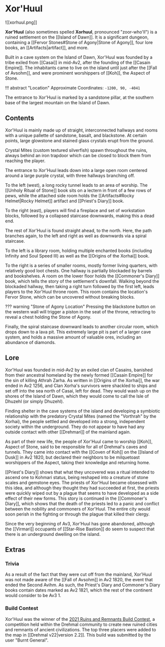 # Xor'Huul

![[xorhuul.png]]

**Xor'Huul** (also sometimes spelled **Xorhuul**, pronounced "zoor-who'll") is a ruined settlement on the [[Island of Dawn]]. It is a significant dungeon, containing a [[Fervor Stones#Stone of Agony|Stone of Agony]], four lore books, an [[Artifacts|artifact]], and more.

Built in a cave system on the Island of Dawn, Xor'Huul was founded by a tribe exiled from [[Casai]] in mid-Av2, after the founding of the [[Casain Empire]]. The inhabitants came to live on the island until just after the [[Fall of Avsohm]], and were prominent worshippers of [[Koh]], the Aspect of Stone.

!!! abstract "Location"
    Approximate Coordinates: `-1200, 90, -4041`

The entrance to Xor'Huul is marked by a sandstone pillar, at the southern base of the largest mountain on the Island of Dawn.

## Contents

Xor'Huul is mainly made up of straight, interconnected hallways and rooms with a unique pallette of sandstone, basalt, and blackstone. At certain points, large glowstone and stained glass crystals erupt from the ground. 

Crystal Mites (custom textured silverfish) spawn throughout the ruins, always behind an iron trapdoor which can be closed to block them from reaching the player.

The entrance to Xor'Huul leads down into a large open room centered around a large purple crystal, with three hallways branching off.

To the left (west), a long rocky tunnel leads to an area of worship. The [[Unholy Ritual of Stone]] book sits on a lectern in front of a few rows of pews, while the attached side room holds the [[Artifacts#Rocky Helmet|Rocky Helmet]] artifact and [[Priest's Diary]] book.

To the right (east), players will find a fireplace and set of workstation blocks, followed by a collapsed staircase downwards, making this a dead end. 

The rest of Xor'Huul is found straight ahead, to the north. Here, the path branches again, to the left and right as well as downwards via a spiral staircase.

To the left is a library room, holding multiple enchanted books (including Infinity and Soul Speed III) as well as the [[Origins of the Xorhai]] book.

To the right is a series of smaller rooms, mostly former living quarters, with relatively good loot chests. One hallway is partially blockaded by barrels and bookshelves. A room on the lower floor holds the [[Commoner's Diary]] book, which tells the story of the settlement's downfall. Walking beyond the blockaded hallway, then taking a right turn followed by the first left, leads players to the Xor'Huul throne room. This room contains the location's Fervor Stone, which can be uncovered without breaking blocks.

??? warning "Stone of Agony Location"
    Pressing the blackstone button on the western wall will trigger a piston in the seat of the throne, retracting to reveal a chest holding the Stone of Agony.

Finally, the spiral staircase downward leads to another circular room, which drops down to a lava pit. This extremely large pit is part of a larger cave system, and holds a massive amount of valuable ores, including an abundance of diamonds.

## Lore

Xor'Huul was founded in mid-Av2 by an exiled clan of Casains, banished from their ancestral homeland by the newly formed [[Casain Empire]] for the sin of killing Athrah Zarha. As written in [[Origins of the Xorhai]], the war ended in Av2 1256, and Clan Xorha's survivors were shackled to ships and set off into the sea north of Casai, left for dead. They would wash up on the shores of the Island of Dawn, which they would come to call the Isle of Dhuzehl (or simply Dhuzehl).

Finding shelter in the cave systems of the island and developing a symbiotic relationship with the predatory Crystal Mites (named the "Vorthrah" by the Xorhai), the people settled and developed into a strong, independent society within the underground. They do not appear to have had any outside contact with other [[Drehmari]] of the mainland again.

As part of their new life, the people of Xor'Huul came to worship [[Koh]], Aspect of Stone, said to be responsible for all of Drehmal's caves and tunnels. They came into contact with the [[Coven of Koh]] on the [[Island of Dusk]] in Av2 1820, but declared their neighbors to be milquetoast worshippers of the Aspect, taking their knowledge and returning home. 

[[Priest's Diary]] shows that what they uncovered was a ritual intended to ascend one to Kohmari status, being reshaped into a creature of stone scales and gemstone eyes. The priests of Xor'Huul became obsessed with this idea, and although they thought they had succeeded at first, the priests were quickly wiped out by a plague that seems to have developed as a side effect of their new forms. This story is continued in the [[Commoner's Diary]], which shows that the death of the priests led to a panic and conflict between the nobility and commoners of Xor'Huul. The entire city would soon perish in the fighting or through the plague that killed their clergy.

Since the very beginning of Av3, Xor'Huul has gone abandoned, although the [[Virmari]] occupants of [[Star-Rise Bastion]] do seem to suspect that there is an underground dwelling on the island.

## Extras

### Trivia

As a result of the fact that they were cut off from the mainland, Xor'Huul was not made aware of the [[Fall of Avsohm]] in Av2 1820, the event that ended the Second Avihm.  As such, the Priest's Diary and Commoner's Diary books contain dates marked as Av2 1821, which the rest of the continent would consider to be Av3 1.

### Build Contest

Xor'Huul was the winner of the [2021 Ruins and Remnants Build Contest](https://youtu.be/Aff9XZDNAFw?si=rO9OVnTxCypsY9pB&t=644), a competition held within the Drehmal community to create new ruined cities and remnants of ancient civilizations. The top three placers were added to the map in [[Drehmal v22|version 2.2]]. This build was submitted by the user "Burnt General".
